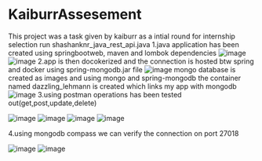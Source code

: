 # KaiburrAssesement
This project was a task given by kaiburr as a intial round for internship selection
run shashanknr_java_rest_api.java
1.java application has been created using springbootweb, maven and lombok dependencies 
![image](https://github.com/shashanknr123/KaiburrAssesement/assets/89010518/c95eb1c9-aed7-4560-973d-68569c498ed5)
![image](https://github.com/shashanknr123/KaiburrAssesement/assets/89010518/b801dff6-d8e1-486c-b80a-e0c49d4cb84e)
2.app is then docokerized and the connection is hosted btw spring and docker using spring-mongodb.jar file
![image](https://github.com/shashanknr123/KaiburrAssesement/assets/89010518/eb7e66f5-7497-4612-b921-ef0d84f6b5d6)
mongo database is created as images and using mongo and spring-mongodb the container named dazzling_lehmann is created which links my app with mongodb
![image](https://github.com/shashanknr123/KaiburrAssesement/assets/89010518/05cf5cd2-0d18-4299-b760-f7a5fa0aeec1)
3.using postman operations has been tested out(get,post,update,delete)

![image](https://github.com/shashanknr123/KaiburrAssesement/assets/89010518/a185cb2c-c49d-46bc-99f2-526fff3a5935)
![image](https://github.com/shashanknr123/KaiburrAssesement/assets/89010518/03d6ecb1-3d15-4da4-a3b1-464fac70d56a)
![image](https://github.com/shashanknr123/KaiburrAssesement/assets/89010518/29e033f3-0b4f-477a-bab6-7beed96c0300)
![image](https://github.com/shashanknr123/KaiburrAssesement/assets/89010518/f8820404-ebb7-4cb9-a099-cd164b4e1322)

4.using mongodb compass we can verify the connection on port 27018

![image](https://github.com/shashanknr123/KaiburrAssesement/assets/89010518/b04babec-f829-42d0-9b27-ec775cdd5d3c)
![image](https://github.com/shashanknr123/KaiburrAssesement/assets/89010518/9c94a35a-5535-4cae-970b-29ec3e3a6efd)




